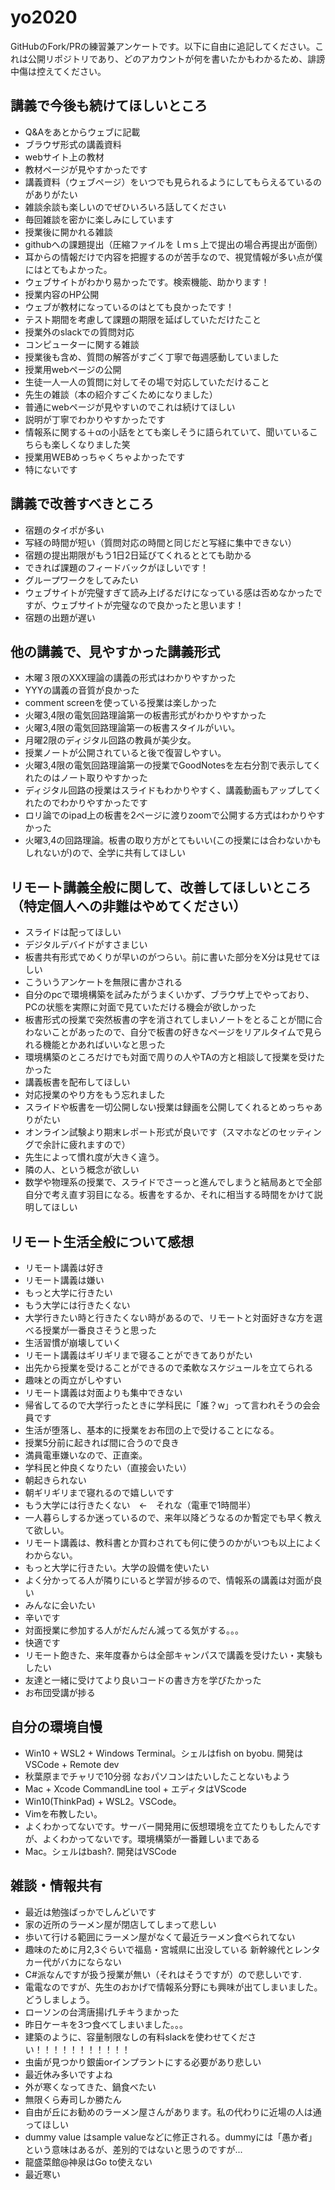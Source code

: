 # yo2020

GitHubのFork/PRの練習兼アンケートです。以下に自由に追記してください。これは公開リポジトリであり、どのアカウントが何を書いたかもわかるため、誹謗中傷は控えてください。

## 講義で今後も続けてほしいところ
- Q&Aをあとからウェブに記載
- ブラウザ形式の講義資料
- webサイト上の教材
- 教材ページが見やすかったです
- 講義資料（ウェブページ）をいつでも見られるようにしてもらえるているのがありがたい
- 雑談余談も楽しいのでぜひいろいろ話してください
- 毎回雑談を密かに楽しみにしています
- 授業後に開かれる雑談
- githubへの課題提出（圧縮ファイルをｌｍｓ上で提出の場合再提出が面倒）
- 耳からの情報だけで内容を把握するのが苦手なので、視覚情報が多い点が僕にはとてもよかった。
- ウェブサイトがわかり易かったです。検索機能、助かります！
- 授業内容のHP公開
- ウェブが教材になっているのはとても良かったです！
- テスト期間を考慮して課題の期限を延ばしていただけたこと
- 授業外のslackでの質問対応
- コンピューターに関する雑談
- 授業後も含め、質問の解答がすごく丁寧で毎週感動していました
- 授業用webページの公開
- 生徒一人一人の質問に対してその場で対応していただけること
- 先生の雑談（本の紹介すごくためになりました）
- 普通にwebページが見やすいのでこれは続けてほしい
- 説明が丁寧でわかりやすかったです
- 情報系に関する＋αの小話をとても楽しそうに語られていて、聞いているこちらも楽しくなりました笑
- 授業用WEBめっちゃくちゃよかったです
- 特にないです



## 講義で改善すべきところ
- 宿題のタイポが多い
- 写経の時間が短い（質問対応の時間と同じだと写経に集中できない）
- 宿題の提出期限がもう1日2日延びてくれるととても助かる
- できれば課題のフィードバックがほしいです！
- グループワークをしてみたい
- ウェブサイトが完璧すぎて読み上げるだけになっている感は否めなかったですが、ウェブサイトが完璧なので良かったと思います！
- 宿題の出題が遅い

## 他の講義で、見やすかった講義形式
- 木曜３限のXXX理論の講義の形式はわかりやすかった
- YYYの講義の音質が良かった
- comment screenを使っている授業は楽しかった
- 火曜3,4限の電気回路理論第一の板書形式がわかりやすかった
- 火曜3,4限の電気回路理論第一の板書スタイルがいい。
- 月曜2限のディジタル回路の教員が美少女。
- 授業ノートが公開されていると後で復習しやすい。
- 火曜3,4限の電気回路理論第一の授業でGoodNotesを左右分割で表示してくれたのはノート取りやすかった
- ディジタル回路の授業はスライドもわかりやすく、講義動画もアップしてくれたのでわかりやすかったです
- ロリ論でのipad上の板書を2ページに渡りzoomで公開する方式はわかりやすかった
- 火曜3,4の回路理論。板書の取り方がとてもいい(この授業には合わないかもしれないが)ので、全学に共有してほしい


## リモート講義全般に関して、改善してほしいところ（特定個人への非難はやめてください）
- スライドは配ってほしい
- デジタルデバイドがすさまじい
- 板書共有形式でめくりが早いのがつらい。前に書いた部分をX分は見せてほしい
- こういうアンケートを無限に書かされる
- 自分のpcで環境構築を試みたがうまくいかず、ブラウザ上でやっており、PCの状態を実際に対面で見ていただける機会が欲しかった
- 板書形式の授業で突然板書の字を消されてしまいノートをとることが間に合わないことがあったので、自分で板書の好きなページをリアルタイムで見られる機能とかあればいいなと思った
- 環境構築のところだけでも対面で周りの人やTAの方と相談して授業を受けたかった
- 講義板書を配布してほしい
- 対応授業のやり方をもう忘れました
- スライドや板書を一切公開しない授業は録画を公開してくれるとめっちゃありがたい
- オンライン試験より期末レポート形式が良いです（スマホなどのセッティングで余計に疲れますので）
- 先生によって慣れ度が大きく違う。
- 隣の人、という概念が欲しい
- 数学や物理系の授業で、スライドでさーっと進んでしまうと結局あとで全部自分で考え直す羽目になる。板書をするか、それに相当する時間をかけて説明してほしい

## リモート生活全般について感想
- リモート講義は好き
- リモート講義は嫌い
- もっと大学に行きたい
- もう大学には行きたくない
- 大学行きたい時と行きたくない時があるので、リモートと対面好きな方を選べる授業が一番良さそうと思った
- 生活習慣が崩壊していく
- リモート講義はギリギリまで寝ることができてありがたい
- 出先から授業を受けることができるので柔軟なスケジュールを立てられる
- 趣味との両立がしやすい
- リモート講義は対面よりも集中できない
- 帰省してるので大学行ったときに学科民に「誰？w」って言われそうの会会員です
- 生活が堕落し、基本的に授業をお布団の上で受けることになる。
- 授業5分前に起きれば間に合うので良き
- 満員電車嫌いなので、正直楽。
- 学科民と仲良くなりたい（直接会いたい）
- 朝起きられない
- 朝ギリギリまで寝れるので嬉しいです
- もう大学には行きたくない　←　それな（電車で1時間半）
- 一人暮らしするか迷っているので、来年以降どうなるのか暫定でも早く教えて欲しい。
- リモート講義は、教科書とか買わされても何に使うのかがいつも以上によくわからない。
- もっと大学に行きたい。大学の設備を使いたい
- よく分かってる人が隣りにいると学習が捗るので、情報系の講義は対面が良い      
- みんなに会いたい
- 辛いです
- 対面授業に参加する人がだんだん減ってる気がする。。。
- 快適です
- リモート飽きた、来年度春からは全部キャンパスで講義を受けたい・実験もしたい
- 友達と一緒に受けてより良いコードの書き方を学びたかった
- お布団受講が捗る



## 自分の環境自慢
- Win10 + WSL2 + Windows Terminal。シェルはfish on byobu. 開発はVSCode + Remote dev
- 秋葉原までチャリで10分弱 なおパソコンはたいしたことないもよう
- Mac + Xcode CommandLine tool + エディタはVScode 
- Win10(ThinkPad) + WSL2。VSCode。
- Vimを布教したい。
- よくわかってないです。サーバー開発用に仮想環境を立てたりもしたんですが、よくわかってないです。環境構築が一番難しいまである
- Mac。シェルはbash?. 開発はVSCode


## 雑談・情報共有
- 最近は勉強ばっかでしんどいです
- 家の近所のラーメン屋が閉店してしまって悲しい
- 歩いて行ける範囲にラーメン屋がなくて最近ラーメン食べられてない
- 趣味のために月2,3ぐらいで福島・宮城県に出没している 新幹線代とレンタカー代がバカにならない
- C#派なんですが扱う授業が無い（それはそうですが）ので悲しいです.
- 電電なのですが、先生のおかげで情報系分野にも興味が出てしまいました。どうしましょう。
- ローソンの台湾唐揚げLチキうまかった
- 昨日ケーキを3つ食べてしまいました。。。
- 建築のように、容量制限なしの有料slackを使わせてください！！！！！！！！！！！
- 虫歯が見つかり銀歯orインプラントにする必要があり悲しい
- 最近休み多いですよね
- 外が寒くなってきた、鍋食べたい
- 無限くら寿司しか勝たん
- 自由が丘にお勧めのラーメン屋さんがあります。私の代わりに近場の人は通ってほしい
- dummy value はsample valueなどに修正される。dummyには「愚か者」という意味はあるが、差別的ではないと思うのですが...
- 龍盛菜館@神泉はGo to使えない
- 最近寒い
